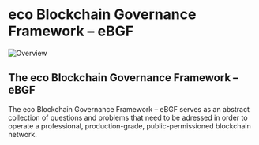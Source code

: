 # eco Blockchain Governance Framework – eBGF
 
![Overview](https://raw.githubusercontent.com/internet-sicherheit/eBGF/blob/main/overrides/assets/eBGF-Overview.png)

## The eco Blockchain Governance Framework – eBGF

The eco Blockchain Governance Framework – eBGF serves as an abstract collection of questions and problems that need to be adressed in order to operate a professional, production-grade, public-permissioned blockchain network. 

